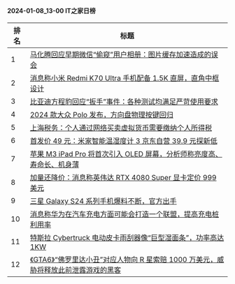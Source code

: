 #### 2024-01-08_13-00  IT之家日榜

| 排名 | 标题|
| --- | ---|
| 1 | [马化腾回应早期微信“偷窥”用户相册：图片缓存加速造成的误会](https://www.ithome.com/0/743/821.htm) |
| 2 | [消息称小米 Redmi K70 Ultra 手机配备 1.5K 直屏，直角中框设计](https://www.ithome.com/0/743/829.htm) |
| 3 | [比亚迪方程豹回应“扳手”事件：各种测试均满足严苛使用要求](https://www.ithome.com/0/743/824.htm) |
| 4 | [2024 款大众 Polo 发布，方向盘物理按键回归](https://www.ithome.com/0/743/843.htm) |
| 5 | [上海税务：个人通过网络买卖虚拟货币需要缴纳个人所得税](https://www.ithome.com/0/743/839.htm) |
| 6 | [首发价 49 元：米家智能温湿度计 3 京东自营 39.9 元探新低](https://www.ithome.com/0/743/800.htm) |
| 7 | [苹果 M3 iPad Pro 将首次引入 OLED 屏幕，分析师称亮度高、寿命长、机身薄](https://www.ithome.com/0/743/837.htm) |
| 8 | [加量还降价：消息称英伟达 RTX 4080 Super 显卡定价 999 美元](https://www.ithome.com/0/743/796.htm) |
| 9 | [三星 Galaxy S24 系列手机爆料不断，官方出手](https://www.ithome.com/0/743/804.htm) |
| 10 | [消息称华为在汽车充电方面可能会打造一个联盟，提高充电桩利用率](https://www.ithome.com/0/743/849.htm) |
| 11 | [特斯拉 Cybertruck 电动皮卡雨刮器像“巨型湿面条”，功率高达 1KW](https://www.ithome.com/0/743/823.htm) |
| 12 | [《GTA6》“佛罗里达小丑”对应人物向 R 星索赔 1000 万美元，威胁将释放此前泄露游戏的黑客](https://www.ithome.com/0/743/858.htm) |
